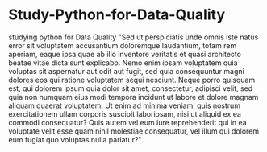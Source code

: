 # Study-Python-for-Data-Quality
studying python for Data Quality
"Sed ut perspiciatis unde omnis iste natus error sit voluptatem accusantium doloremque laudantium, 
totam rem aperiam, eaque ipsa quae ab illo inventore veritatis et quasi architecto beatae vitae dicta sunt explicabo.
 Nemo enim ipsam voluptatem quia voluptas sit aspernatur aut odit aut fugit, sed quia consequuntur magni dolores eos
 qui ratione voluptatem sequi nesciunt. Neque porro quisquam est, qui dolorem ipsum quia dolor sit amet, consectetur, 
 adipisci velit, sed quia non numquam eius modi tempora incidunt ut labore et dolore magnam aliquam quaerat voluptatem.
 Ut enim ad minima veniam, quis nostrum exercitationem ullam corporis suscipit laboriosam, nisi ut aliquid ex ea commodi 
 consequatur? Quis autem vel eum iure reprehenderit qui in ea voluptate velit esse quam nihil molestiae consequatur, vel
 illum qui dolorem eum fugiat quo voluptas nulla pariatur?"

